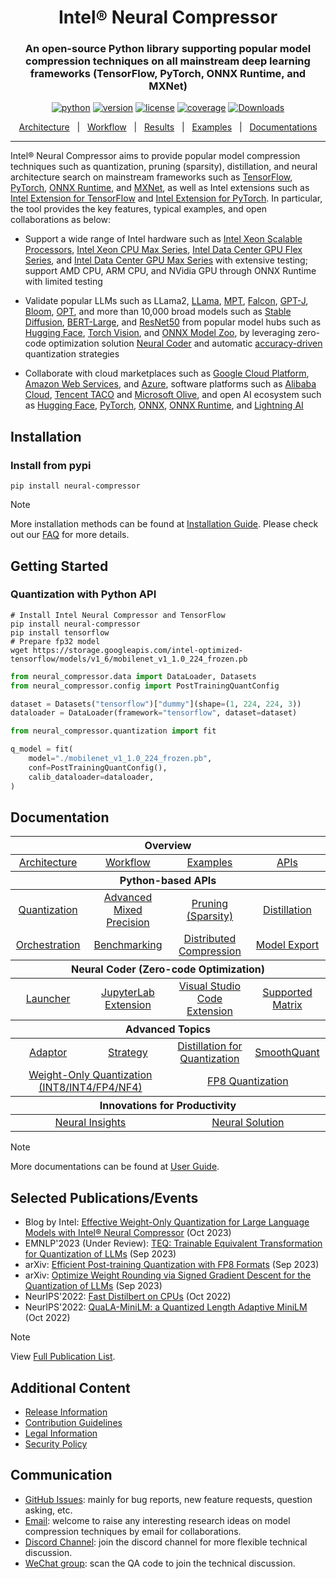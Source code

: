 <div align="center">

Intel® Neural Compressor
===========================
<h3> An open-source Python library supporting popular model compression techniques on all mainstream deep learning frameworks (TensorFlow, PyTorch, ONNX Runtime, and MXNet)</h3>

[![python](https://img.shields.io/badge/python-3.7%2B-blue)](https://github.com/intel/neural-compressor)
[![version](https://img.shields.io/badge/release-2.3-green)](https://github.com/intel/neural-compressor/releases)
[![license](https://img.shields.io/badge/license-Apache%202-blue)](https://github.com/intel/neural-compressor/blob/master/LICENSE)
[![coverage](https://img.shields.io/badge/coverage-85%25-green)](https://github.com/intel/neural-compressor)
[![Downloads](https://static.pepy.tech/personalized-badge/neural-compressor?period=total&units=international_system&left_color=grey&right_color=green&left_text=downloads)](https://pepy.tech/project/neural-compressor)

[Architecture](./docs/source/design.md#architecture)&nbsp;&nbsp;&nbsp;|&nbsp;&nbsp;&nbsp;[Workflow](./docs/source/design.md#workflow)&nbsp;&nbsp;&nbsp;|&nbsp;&nbsp;&nbsp;[Results](./docs/source/validated_model_list.md)&nbsp;&nbsp;&nbsp;|&nbsp;&nbsp;&nbsp;[Examples](./examples/README.md)&nbsp;&nbsp;&nbsp;|&nbsp;&nbsp;&nbsp;[Documentations](https://intel.github.io/neural-compressor)

---
<div align="left">

Intel® Neural Compressor aims to provide popular model compression techniques such as quantization, pruning (sparsity), distillation, and neural architecture search on mainstream frameworks such as [TensorFlow](https://www.tensorflow.org/), [PyTorch](https://pytorch.org/), [ONNX Runtime](https://onnxruntime.ai/), and [MXNet](https://mxnet.apache.org/),
as well as Intel extensions such as [Intel Extension for TensorFlow](https://github.com/intel/intel-extension-for-tensorflow) and [Intel Extension for PyTorch](https://github.com/intel/intel-extension-for-pytorch).
In particular, the tool provides the key features, typical examples, and open collaborations as below:

* Support a wide range of Intel hardware such as [Intel Xeon Scalable Processors](https://www.intel.com/content/www/us/en/products/details/processors/xeon/scalable.html), [Intel Xeon CPU Max Series](https://www.intel.com/content/www/us/en/products/details/processors/xeon/max-series.html), [Intel Data Center GPU Flex Series](https://www.intel.com/content/www/us/en/products/details/discrete-gpus/data-center-gpu/flex-series.html), and [Intel Data Center GPU Max Series](https://www.intel.com/content/www/us/en/products/details/discrete-gpus/data-center-gpu/max-series.html) with extensive testing; support AMD CPU, ARM CPU, and NVidia GPU through ONNX Runtime with limited testing

* Validate popular LLMs such as LLama2, [LLama](examples/onnxrt/nlp/huggingface_model/text_generation/llama/quantization/ptq_static), [MPT](https://github.com/intel/intel-extension-for-transformers/blob/main/examples/huggingface/pytorch/text-generation/quantization/README.md), [Falcon](https://github.com/intel/intel-extension-for-transformers/blob/main/examples/huggingface/pytorch/language-modeling/quantization/README.md), [GPT-J](/examples/pytorch/nlp/huggingface_models/language-modeling/quantization/ptq_static/fx), [Bloom](/examples/pytorch/nlp/huggingface_models/language-modeling/quantization/ptq_static/ipex/smooth_quant), [OPT](/examples/pytorch/nlp/huggingface_models/language-modeling/quantization/ptq_static/ipex/smooth_quant), and more than 10,000 broad models such as [Stable Diffusion](/examples/pytorch/nlp/huggingface_models/text-to-image/quantization), [BERT-Large](/examples/pytorch/nlp/huggingface_models/text-classification/quantization/ptq_static/fx), and [ResNet50](/examples/pytorch/image_recognition/torchvision_models/quantization/ptq/cpu/fx) from popular model hubs such as [Hugging Face](https://huggingface.co/), [Torch Vision](https://pytorch.org/vision/stable/index.html), and [ONNX Model Zoo](https://github.com/onnx/models#models), by leveraging zero-code optimization solution [Neural Coder](/neural_coder#what-do-we-offer) and automatic [accuracy-driven](/docs/source/design.md#workflow) quantization strategies

* Collaborate with cloud marketplaces such as [Google Cloud Platform](https://console.cloud.google.com/marketplace/product/bitnami-launchpad/inc-tensorflow-intel?project=verdant-sensor-286207), [Amazon Web Services](https://aws.amazon.com/marketplace/pp/prodview-yjyh2xmggbmga#pdp-support), and [Azure](https://azuremarketplace.microsoft.com/en-us/marketplace/apps/bitnami.inc-tensorflow-intel), software platforms such as [Alibaba Cloud](https://www.intel.com/content/www/us/en/developer/articles/technical/quantize-ai-by-oneapi-analytics-on-alibaba-cloud.html), [Tencent TACO](https://new.qq.com/rain/a/20221202A00B9S00) and [Microsoft Olive](https://github.com/microsoft/Olive), and open AI ecosystem such as [Hugging Face](https://huggingface.co/blog/intel), [PyTorch](https://pytorch.org/tutorials/recipes/intel_neural_compressor_for_pytorch.html), [ONNX](https://github.com/onnx/models#models), [ONNX Runtime](https://github.com/microsoft/onnxruntime), and [Lightning AI](https://github.com/Lightning-AI/lightning/blob/master/docs/source-pytorch/advanced/post_training_quantization.rst)

## Installation

### Install from pypi
```Shell
pip install neural-compressor
```
> [!NOTE]
> More installation methods can be found at [Installation Guide](./docs/source/installation_guide.md). Please check out our [FAQ](./docs/source/faq.md) for more details.

## Getting Started
### Quantization with Python API

```shell
# Install Intel Neural Compressor and TensorFlow
pip install neural-compressor
pip install tensorflow
# Prepare fp32 model
wget https://storage.googleapis.com/intel-optimized-tensorflow/models/v1_6/mobilenet_v1_1.0_224_frozen.pb
```
```python
from neural_compressor.data import DataLoader, Datasets
from neural_compressor.config import PostTrainingQuantConfig

dataset = Datasets("tensorflow")["dummy"](shape=(1, 224, 224, 3))
dataloader = DataLoader(framework="tensorflow", dataset=dataset)

from neural_compressor.quantization import fit

q_model = fit(
    model="./mobilenet_v1_1.0_224_frozen.pb",
    conf=PostTrainingQuantConfig(),
    calib_dataloader=dataloader,
)
```

## Documentation

<table class="docutils">
  <thead>
  <tr>
    <th colspan="8">Overview</th>
  </tr>
  </thead>
  <tbody>
    <tr>
      <td colspan="2" align="center"><a href="./docs/source/design.md#architecture">Architecture</a></td>
      <td colspan="2" align="center"><a href="./docs/source/design.md#workflow">Workflow</a></td>
      <td colspan="2" align="center"><a href="examples/README.md">Examples</a></td>
      <td colspan="2" align="center"><a href="https://intel.github.io/neural-compressor/latest/docs/source/api-doc/apis.html">APIs</a></td>
    </tr>
  </tbody>
  <thead>
    <tr>
      <th colspan="8">Python-based APIs</th>
    </tr>
  </thead>
  <tbody>
    <tr>
        <td colspan="2" align="center"><a href="./docs/source/quantization.md">Quantization</a></td>
        <td colspan="2" align="center"><a href="./docs/source/mixed_precision.md">Advanced Mixed Precision</a></td>
        <td colspan="2" align="center"><a href="./docs/source/pruning.md">Pruning (Sparsity)</a></td>
        <td colspan="2" align="center"><a href="./docs/source/distillation.md">Distillation</a></td>
    </tr>
    <tr>
        <td colspan="2" align="center"><a href="./docs/source/orchestration.md">Orchestration</a></td>
        <td colspan="2" align="center"><a href="./docs/source/benchmark.md">Benchmarking</a></td>
        <td colspan="2" align="center"><a href="./docs/source/distributed.md">Distributed Compression</a></td>
        <td colspan="2" align="center"><a href="./docs/source/export.md">Model Export</a></td>
    </tr>
  </tbody>
  <thead>
    <tr>
      <th colspan="8">Neural Coder (Zero-code Optimization)</th>
    </tr>
  </thead>
  <tbody>
    <tr>
        <td colspan="2" align="center"><a href="./neural_coder/docs/PythonLauncher.md">Launcher</a></td>
        <td colspan="2" align="center"><a href="./neural_coder/extensions/neural_compressor_ext_lab/README.md">JupyterLab Extension</a></td>
        <td colspan="2" align="center"><a href="./neural_coder/extensions/neural_compressor_ext_vscode/README.md">Visual Studio Code Extension</a></td>
        <td colspan="2" align="center"><a href="./neural_coder/docs/SupportMatrix.md">Supported Matrix</a></td>
    </tr>
  </tbody>
  <thead>
      <tr>
        <th colspan="8">Advanced Topics</th>
      </tr>
  </thead>
  <tbody>
      <tr>
          <td colspan="2" align="center"><a href="./docs/source/adaptor.md">Adaptor</a></td>
          <td colspan="2" align="center"><a href="./docs/source/tuning_strategies.md">Strategy</a></td>
          <td colspan="2" align="center"><a href="./docs/source/distillation_quantization.md">Distillation for Quantization</a></td>
          <td colspan="2" align="center"><a href="./docs/source/smooth_quant.md">SmoothQuant</td>
      </tr>
      <tr>
          <td colspan="4" align="center"><a href="./docs/source/quantization_weight_only.md">Weight-Only Quantization (INT8/INT4/FP4/NF4) </td>
          <td colspan="4" align="center"><a href="https://github.com/intel/neural-compressor/blob/fp8_adaptor/docs/source/fp8.md">FP8 Quantization </td>
      </tr>
  </tbody>
  <thead>
      <tr>
        <th colspan="8">Innovations for Productivity</th>
      </tr>
  </thead>
  <tbody>
      <tr>
          <td colspan="4" align="center"><a href="./neural_insights/README.md">Neural Insights</a></td>
          <td colspan="4" align="center"><a href="./neural_solution/README.md">Neural Solution</a></td>
      </tr>
  </tbody>
</table>

> [!NOTE] 
> More documentations can be found at [User Guide](./docs/source/user_guide.md).

## Selected Publications/Events
* Blog by Intel: [Effective Weight-Only Quantization for Large Language Models with Intel® Neural Compressor](https://community.intel.com/t5/Blogs/Tech-Innovation/Artificial-Intelligence-AI/Effective-Weight-Only-Quantization-for-Large-Language-Models/post/1529552) (Oct 2023)
* EMNLP'2023 (Under Review): [TEQ: Trainable Equivalent Transformation for Quantization of LLMs](https://openreview.net/forum?id=iaI8xEINAf&referrer=%5BAuthor%20Console%5D) (Sep 2023)
* arXiv: [Efficient Post-training Quantization with FP8 Formats](https://arxiv.org/abs/2309.14592) (Sep 2023)
* arXiv: [Optimize Weight Rounding via Signed Gradient Descent for the Quantization of LLMs](https://arxiv.org/abs/2309.05516) (Sep 2023)
* NeurIPS'2022: [Fast Distilbert on CPUs](https://arxiv.org/abs/2211.07715) (Oct 2022)
* NeurIPS'2022: [QuaLA-MiniLM: a Quantized Length Adaptive MiniLM](https://arxiv.org/abs/2210.17114) (Oct 2022)

> [!NOTE]
> View [Full Publication List](./docs/source/publication_list.md).

## Additional Content

* [Release Information](./docs/source/releases_info.md)
* [Contribution Guidelines](./docs/source/CONTRIBUTING.md)
* [Legal Information](./docs/source/legal_information.md)
* [Security Policy](SECURITY.md)

## Communication 
- [GitHub Issues](https://github.com/intel/neural-compressor/issues): mainly for bug reports, new feature requests, question asking, etc.
- [Email](mailto:inc.maintainers@intel.com): welcome to raise any interesting research ideas on model compression techniques by email for collaborations.  
- [Discord Channel](https://discord.com/invite/Wxk3J3ZJkU): join the discord channel for more flexible technical discussion.
- [WeChat group](/docs/source/imgs/wechat_group.jpg): scan the QA code to join the technical discussion.

